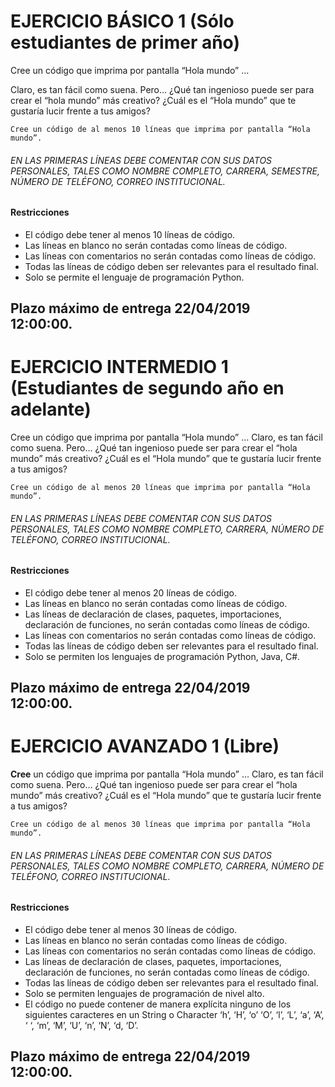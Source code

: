 # EJERCICIO BÁSICO 1 (Sólo estudiantes de primer año)

Cree un código que imprima por pantalla “Hola mundo” …

Claro, es tan fácil como suena. Pero… ¿Qué tan ingenioso puede ser para crear el “hola mundo” más creativo? ¿Cuál es el “Hola mundo” que te gustaría lucir frente a tus amigos?

`Cree un código de al menos 10 líneas que imprima por pantalla “Hola mundo”.`
###### *EN LAS PRIMERAS LÍNEAS DEBE COMENTAR CON SUS DATOS PERSONALES, TALES COMO NOMBRE COMPLETO, CARRERA, SEMESTRE, NÚMERO DE TELÉFONO, CORREO INSTITUCIONAL.*

#### Restricciones

* El código debe tener al menos 10 líneas de código.
* Las líneas en blanco no serán contadas como líneas de código.
* Las líneas con comentarios no serán contadas como líneas de código.
* Todas las líneas de código deben ser relevantes para el resultado final.
* Solo se permite el lenguaje de programación Python.

## Plazo máximo de entrega 22/04/2019 12:00:00. 

# EJERCICIO INTERMEDIO 1 (Estudiantes de segundo año en adelante)

Cree un código que imprima por pantalla “Hola mundo” …
Claro, es tan fácil como suena. Pero… ¿Qué tan ingenioso puede ser para crear el “hola mundo” más creativo? ¿Cuál es el “Hola mundo” que te gustaría lucir frente a tus amigos?

`Cree un código de al menos 20 líneas que imprima por pantalla “Hola mundo”.
`
###### *EN LAS PRIMERAS LÍNEAS DEBE COMENTAR CON SUS DATOS PERSONALES, TALES COMO NOMBRE COMPLETO, CARRERA, NÚMERO DE TELÉFONO, CORREO INSTITUCIONAL.*

#### Restricciones

* El código debe tener al menos 20 líneas de código.
* Las líneas en blanco no serán contadas como líneas de código.
* Las líneas de declaración de clases, paquetes, importaciones, declaración de funciones, no serán contadas como líneas de código.
* Las líneas con comentarios no serán contadas como líneas de código.
* Todas las líneas de código deben ser relevantes para el resultado final.
* Solo se permiten los lenguajes de programación Python, Java, C#.

## Plazo máximo de entrega 22/04/2019 12:00:00. 

# EJERCICIO AVANZADO 1 (Libre)

**Cree** un código que imprima por pantalla “Hola mundo” …
Claro, es tan fácil como suena. Pero… ¿Qué tan ingenioso puede ser para crear el “hola mundo” más creativo? ¿Cuál es el “Hola mundo” que te gustaría lucir frente a tus amigos?

`Cree un código de al menos 30 líneas que imprima por pantalla “Hola mundo”.
`
###### *EN LAS PRIMERAS LÍNEAS DEBE COMENTAR CON SUS DATOS PERSONALES, TALES COMO NOMBRE COMPLETO, CARRERA, NÚMERO DE TELÉFONO, CORREO INSTITUCIONAL.*

#### Restricciones
* El código debe tener al menos 30 líneas de código.
* Las líneas en blanco no serán contadas como líneas de código.
* Las líneas con comentarios no serán contadas como líneas de código.
* Las líneas de declaración de clases, paquetes, importaciones, declaración de funciones, no serán contadas como líneas de código.
* Todas las líneas de código deben ser relevantes para el resultado final.
* Solo se permiten lenguajes de programación de nivel alto.
* El código no puede contener de manera explícita ninguno de los siguientes caracteres en un String o Character
‘h’, ‘H’, ‘o’ ‘O’, ‘l’, ‘L’, ‘a’, ‘A’, ‘ ‘, ‘m’, ‘M’, ‘U’, ‘n’, ‘N’, ‘d, ‘D’.

## Plazo máximo de entrega 22/04/2019 12:00:00. 
